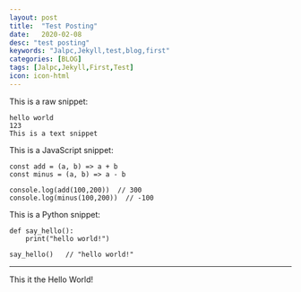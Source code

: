 ```yaml
---
layout: post
title:  "Test Posting"
date:   2020-02-08
desc: "test posting"
keywords: "Jalpc,Jekyll,test,blog,first"
categories: [BLOG]
tags: [Jalpc,Jekyll,First,Test]
icon: icon-html
---
```


This is a raw snippet:

```
hello world
123
This is a text snippet
```


This is a JavaScript snippet:

```
const add = (a, b) => a + b
const minus = (a, b) => a - b

console.log(add(100,200))  // 300
console.log(minus(100,200))  // -100
```

This is a Python snippet:

```
def say_hello():
    print("hello world!")

say_hello()   // "hello world!"
```

---
This it the Hello World!
